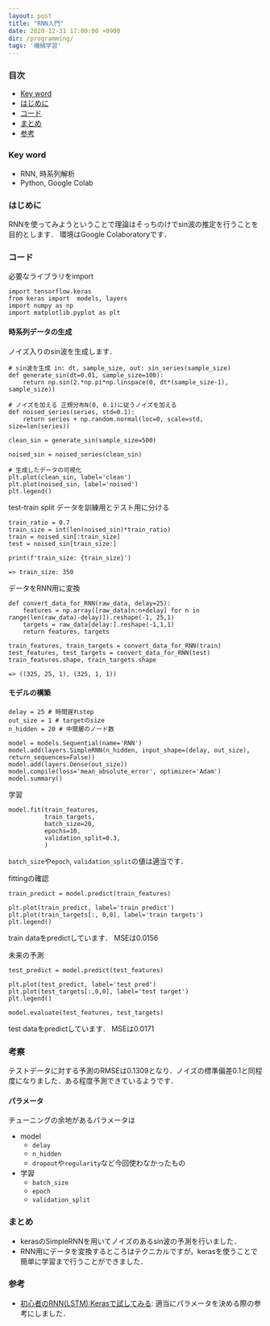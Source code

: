 ```yaml
---
layout: post
title: "RNN入門"
date: 2020-12-31 17:00:00 +0900
dir: /programming/
tags: '機械学習'
---
```


### 目次
- [Key word](#key-word)
- [はじめに](#はじめに)
- [コード](#コード)
- [まとめ](#まとめ)
- [参考](#参考)

### Key word
- RNN, 時系列解析
- Python, Google Colab

### はじめに
RNNを使ってみようということで理論はそっちのけでsin波の推定を行うことを目的とします．
環境はGoogle Colaboratoryです．

### コード
必要なライブラリをimport

```
import tensorflow.keras
from keras import  models, layers
import numpy as np
import matplotlib.pyplot as plt
```

#### 時系列データの生成
ノイズ入りのsin波を生成します．
```
# sin波を生成 in: dt, sample_size, out: sin_series(sample_size)
def generate_sin(dt=0.01, sample_size=100):
    return np.sin(2.*np.pi*np.linspace(0, dt*(sample_size-1), sample_size))

# ノイズを加える 正規分布N(0, 0.1)に従うノイズを加える
def noised_series(series, std=0.1):
    return series + np.random.normal(loc=0, scale=std, size=len(series))

clean_sin = generate_sin(sample_size=500)

noised_sin = noised_series(clean_sin)

# 生成したデータの可視化
plt.plot(clean_sin, label='clean')
plt.plot(noised_sin, label='noised')
plt.legend()
```

test-train split
データを訓練用とテスト用に分ける
```
train_ratio = 0.7
train_size = int(len(noised_sin)*train_ratio)
train = noised_sin[:train_size]
test = noised_sin[train_size:]

print(f'train_size: {train_size}')
```
`=> train_size: 350`


データをRNN用に変換
```
def convert_data_for_RNN(raw_data, delay=25):
    features = np.array([raw_data[n:n+delay] for n in range(len(raw_data)-delay)]).reshape(-1, 25,1)
    targets = raw_data[delay:].reshape(-1,1,1)
    return features, targets

train_features, train_targets = convert_data_for_RNN(train)
test_features, test_targets = convert_data_for_RNN(test)
train_features.shape, train_targets.shape
```
`=> ((325, 25, 1), (325, 1, 1))`


#### モデルの構築
```
delay = 25 # 時間遅れstep
out_size = 1 # targetのsize
n_hidden = 20 # 中間層のノード数

model = models.Sequential(name='RNN')
model.add(layers.SimpleRNN(n_hidden, input_shape=(delay, out_size), return_sequences=False))
model.add(layers.Dense(out_size))
model.compile(loss='mean_absolute_error', optimizer='Adam')
model.summary()
```
<!-- 
Model: "RNN"
_________________________________________________________________
Layer (type)                 Output Shape              Param #   
=================================================================
simple_rnn_10 (SimpleRNN)    (None, 20)                440       
_________________________________________________________________
dense_10 (Dense)             (None, 1)                 21        
=================================================================
Total params: 461
Trainable params: 461
Non-trainable params: 0
_________________________________________________________________ -->

学習
```
model.fit(train_features,
          train_targets,
          batch_size=20,
          epochs=10,
          validation_split=0.3,
          )
```
`batch_size`や`epoch`, `validation_split`の値は適当です．

fittingの確認
```
train_predict = model.predict(train_features)

plt.plot(train_predict, label='train predict')
plt.plot(train_targets[:, 0,0], label='train targets')
plt.legend()
```
train dataをpredictしています．
MSEは0.0156

未来の予測
```
test_predict = model.predict(test_features)

plt.plot(test_predict, label='test pred')
plt.plot(test_targets[:,0,0], label='test target')
plt.legend()

model.evaluate(test_features, test_targets)
```
test dataをpredictしています．
MSEは0.0171

### 考察
テストデータに対する予測のRMSEは0.1309となり．ノイズの標準偏差0.1と同程度になりました．ある程度予測できているようです．

#### パラメータ
チューニングの余地があるパラメータは
- model
  - `delay`
  - `n_hidden`
  - `dropout`や`regularity`など今回使わなかったもの
- 学習
  - `batch_size`
  - `epoch`
  - `validation_split`

### まとめ
- kerasのSimpleRNNを用いてノイズのあるsin波の予測を行いました．
- RNN用にデータを変換するところはテクニカルですが，kerasを使うことで簡単に学習まで行うことができました．


### 参考
- [初心者のRNN(LSTM):Kerasで試してみる](https://qiita.com/sasayabaku/items/b7872a3b8acc7d6261bf): 適当にパラメータを決める際の参考にしました．